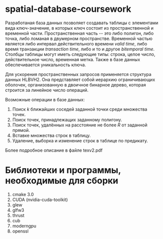 # spatial-database-coursework

Разработаная база данных позволяет создавать таблицы с элементами вида ключ-значение, в которых ключ состоит из пространственной и временной части. Пространственная часть -- это либо полигон, либо точка, либо ломаная в двумерном пространстве. Временной частью является либо интервал действительного времени *valid time*, либо время транзакции *transaction time*, либо и то и другое *bitemporal time*. Столбцы таблицы могут иметь следующие типы: строка, целое число, действительное число, временная метка. Также в базе данных обеспечивается уникальность ключа. 

Для ускорения пространственных запросов применяется структура данных HLBVH2. Она представляет собой иерархию ограничивающих оболочек, организованную в двоичное бинарное дерево, которая строится за линейное число операций.

Возможные операции в базе данных:

1. Поиск *k* ближайших соседей заданной точки среди множества точек.
2. Поиск точек, принадлежащих заданному полигону.
3. Поиск точек, удалённых на расстояние не более $R$ от заданной прямой.
4. Вставке множества строк в таблицу.
5. Удаление, выборка и изменение строк в таблице по предикату.

Более подробное описание в файле texv2.pdf

# Библиотеки и программы, необходимые для сборки
1. cmake 3.0
2. CUDA (nvidia-cuda-toolkit)
3. glew
4. glfw3
5. thrust
6. cub
7. moderngpu
8. openssl
